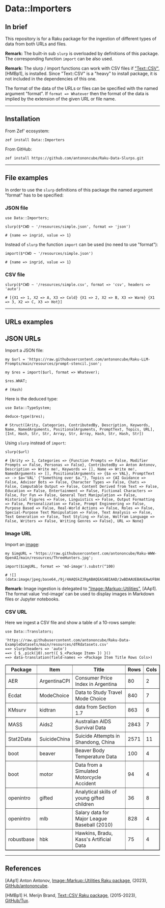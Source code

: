 # Data::Importers

## In brief

This repository is for a Raku package for the ingestion of different types of data
from both URLs and files.

**Remark:** The built-in sub `slurp` is overloaded by definitions of this package.
The corresponding function `import` can be also used.

**Remark:** The slurp / import functions can work with CSV files if 
["Text::CSV"](https://raku.land/zef:Tux/Text::CSV), [HMBp1],
is installed. Since "Text::CSV" is a "heavy" to install package, it is not included in the dependencies of this one.

The format of the data of the URLs or files can be specified with the named argument "format".
If `format => Whatever` then the format of the data is implied by the extension of the given URL or file name. 

----

## Installation

From Zef' ecosystem:

```
zef install Data::Importers
```

From GitHub:

```
zef install https://github.com/antononcube/Raku-Data-Slurps.git
```

-----

## File examples

In order to use the `slurp` definitions of this package the named argument "format" 
has to be specified:  

### JSON file

```perl6
use Data::Importers;

slurp($*CWD ~ '/resources/simple.json', format => 'json')
```
```
# {name => ingrid, value => 1}
```

Instead of `slurp` the function `import` can be used (no need to use "format"):

```perl6
import($*CWD ~ '/resources/simple.json')
```
```
# {name => ingrid, value => 1}
```

### CSV file

```perl6
slurp($*CWD ~ '/resources/simple.csv', format => 'csv', headers => 'auto')
```
```
# [{X1 => 1, X2 => A, X3 => Cold} {X1 => 2, X2 => B, X3 => Warm} {X1 => 3, X2 => C, X3 => Hot}]
```

-----

## URLs examples

## JSON URLs

Import a JSON file:

```perl6
my $url = 'https://raw.githubusercontent.com/antononcube/Raku-LLM-Prompts/main/resources/prompt-stencil.json';

my $res = import($url, format => Whatever);

$res.WHAT;
```
```
# (Hash)
```

Here is the deduced type:

```perl6
use Data::TypeSystem;

deduce-type($res);
```
```
# Struct([Arity, Categories, ContributedBy, Description, Keywords, Name, NamedArguments, PositionalArguments, PromptText, Topics, URL], [Int, Hash, Str, Str, Array, Str, Array, Hash, Str, Hash, Str])
```

Using `slurp` instead of `import`:

```perl6
slurp($url)
```
```
# {Arity => 1, Categories => {Function Prompts => False, Modifier Prompts => False, Personas => False}, ContributedBy => Anton Antonov, Description => Write me!, Keywords => [], Name => Write me!, NamedArguments => [], PositionalArguments => {$a => VAL}, PromptText => -> $a='VAL' {"Something over $a."}, Topics => {AI Guidance => False, Advisor Bots => False, Character Types => False, Chats => False, Computable Output => False, Content Derived from Text => False, Education => False, Entertainment => False, Fictional Characters => False, For Fun => False, General Text Manipulation => False, Historical Figures => False, Linguistics => False, Output Formatting => False, Personalization => False, Prompt Engineering => False, Purpose Based => False, Real-World Actions => False, Roles => False, Special-Purpose Text Manipulation => False, Text Analysis => False, Text Generation => False, Text Styling => False, Wolfram Language => False, Writers => False, Writing Genres => False}, URL => None}
```

### Image URL

Import an [image](https://raw.githubusercontent.com/antononcube/Raku-WWW-OpenAI/main/resources/ThreeHunters.jpg):

```perl6
my $imgURL = 'https://raw.githubusercontent.com/antononcube/Raku-WWW-OpenAI/main/resources/ThreeHunters.jpg';

import($imgURL, format => 'md-image').substr(^100)
```
```
# ![](data:image/jpeg;base64,/9j/4AAQSkZJRgABAQEASABIAAD/2wBDAAUEBAUEAwUFBAUGBgUGCA4JCAcHCBEMDQoOFBEVF
```

**Remark:** Image ingestion is delegated to 
["Image::Markup::Utilities"](https://raku.land/zef:antononcube/Image::Markup::Utilities), [AAp1].
The format value 'md-image' can be used to display images in Markdown files or Jupyter notebooks.

### CSV URL

Here we ingest a CSV file and show a table of a 10-rows sample:

```perl6, results=asis
use Data::Translators;

'https://raw.githubusercontent.com/antononcube/Raku-Data-ExampleDatasets/main/resources/dfRdatasets.csv'
==> slurp(headers => 'auto') 
==> { $_.pick(10).sort({ $_<Package Item> }) }()
==> data-translation(field-names => <Package Item Title Rows Cols>)
```
<table border="1"><thead><tr><th>Package</th><th>Item</th><th>Title</th><th>Rows</th><th>Cols</th></tr></thead><tbody><tr><td>AER</td><td>ArgentinaCPI</td><td>Consumer Price Index in Argentina</td><td>80</td><td>2</td></tr><tr><td>Ecdat</td><td>ModeChoice</td><td>Data to Study Travel Mode Choice</td><td>840</td><td>7</td></tr><tr><td>KMsurv</td><td>kidtran</td><td>data from Section 1.7</td><td>863</td><td>6</td></tr><tr><td>MASS</td><td>Aids2</td><td>Australian AIDS Survival Data</td><td>2843</td><td>7</td></tr><tr><td>Stat2Data</td><td>SuicideChina</td><td>Suicide Attempts in Shandong, China</td><td>2571</td><td>11</td></tr><tr><td>boot</td><td>beaver</td><td>Beaver Body Temperature Data</td><td>100</td><td>4</td></tr><tr><td>boot</td><td>motor</td><td>Data from a Simulated Motorcycle Accident</td><td>94</td><td>4</td></tr><tr><td>openintro</td><td>gifted</td><td>Analytical skills of young gifted children</td><td>36</td><td>8</td></tr><tr><td>openintro</td><td>mlb</td><td>Salary data for Major League Baseball (2010)</td><td>828</td><td>4</td></tr><tr><td>robustbase</td><td>hbk</td><td>Hawkins, Bradu, Kass&#39;s Artificial Data</td><td>75</td><td>4</td></tr></tbody></table>


----- 

## References

[AAp1] Anton Antonov,
[Image::Markup::Utilities Raku package](https://github.com/antononcube/Raku-Image-Markup-Utilities),
(2023),
[GitHub/antononcube](https://github.com/antononcube).

[HMBp1] H. Merijn Brand,
[Text::CSV Raku package](https://github.com/Tux/CSV),
(2015-2023),
[GitHub/Tux](https://github.com/Tux).   